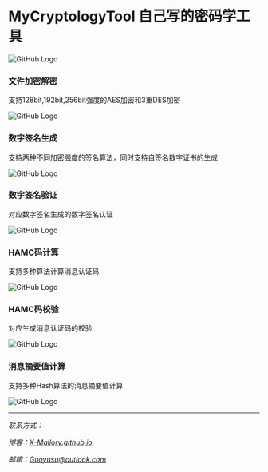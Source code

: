 
# MyCryptologyTool 自己写的密码学工具
![GitHub Logo](./效果/主界面.PNG "主界面") 

### 文件加密解密
支持128bit,192bit,256bit强度的AES加密和3重DES加密

![GitHub Logo](./效果/文件加密解密.PNG "文件加密解密") 

### 数字签名生成
支持两种不同加密强度的签名算法，同时支持自签名数字证书的生成

![GitHub Logo](./效果/数字签名生成.PNG "数字签名生成") 

### 数字签名验证
对应数字签名生成的数字签名认证

![GitHub Logo](./效果/数字签名认证1.PNG "数字签名认证") 

### HAMC码计算
支持多种算法计算消息认证码

![GitHub Logo](./效果/HAMC计算.PNG "HAMC计算")

### HAMC码校验
对应生成消息认证码的校验

![GitHub Logo](./效果/HMAC校验.PNG "HMAC校验")


### 消息摘要值计算
支持多种Hash算法的消息摘要值计算

![GitHub Logo](./效果/hash.PNG "HASH")

***

*联系方式：*    

*博客：[X-Mallory.github.io](https://x-mallory.github.io/)*    

*邮箱：Guoyusu@outlook.com*
